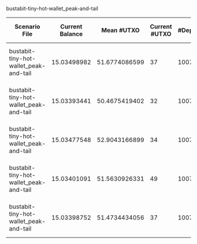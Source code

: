 bustabit-tiny-hot-wallet_peak-and-tail

| Scenario File | Current Balance | Mean #UTXO | Current #UTXO | #Deposits | #Inputs Spent | #Withdraws | #Uneconomical outputs spent | #Change Created | #Changeless | Min Change Value | Max Change Value | Mean Change Value | Std. Dev. of Change Value | Total Fees | Mean Fees per Withdraw | Cost to Empty (10 sat/vB) | Total Cost | Min Input Size | Max Input Size | Mean Input Size | Std. Dev. of Input Size | Usage |
|---|---|---|---|---|---|---|---|---|---|---|---|---|---|---|---|---|---|---|---|---|---|---|
| bustabit-tiny-hot-wallet_peak-and-tail | 15.03498982 | 51.6774086599 | 37 | 10076 | 14120 | 5005 | 5 | 4081 | bnb: **901** ; knapsack: **23** ; Total: **924** | 0.00000332 | 9.99489307 | 0.318872852855 | 0.921637181102 | 0.10002705 | 0.0000199854245754 | 0.000251600000 | 0.100278650000 | 1 | 46 | 2.82117882118 | 3.46095484545 | knapsack: **2258** ; srd: **1846** ; bnb: **901** |
| bustabit-tiny-hot-wallet_peak-and-tail | 15.03393441 | 50.4675419402 | 32 | 10076 | 14156 | 5005 | 5 | 4112 | bnb: **869** ; knapsack: **24** ; Total: **893** | 0.00000317 | 9.99028111 | 0.345381253281 | 1.01690923139 | 0.10108246 | 0.0000201962957043 | 0.000217600000 | 0.101300060000 | 1 | 55 | 2.82837162837 | 3.58993094118 | knapsack: **2329** ; srd: **1807** ; bnb: **869** |
| bustabit-tiny-hot-wallet_peak-and-tail | 15.03477548 | 52.9043166899 | 34 | 10076 | 14141 | 5005 | 5 | 4099 | bnb: **887** ; knapsack: **19** ; Total: **906** | 0.00000285 | 9.89975556 | 0.341191128983 | 0.980652601934 | 0.10024139 | 0.0000200282497502 | 0.000231200000 | 0.100472590000 | 1 | 65 | 2.82537462537 | 3.51840477302 | knapsack: **2283** ; srd: **1835** ; bnb: **887** |
| bustabit-tiny-hot-wallet_peak-and-tail | 15.03401091 | 51.5630926331 | 49 | 10076 | 14117 | 5005 | 5 | 4090 | bnb: **889** ; knapsack: **26** ; Total: **915** | 0.00000317 | 9.99954263 | 0.326531310599 | 0.958966476974 | 0.10100596 | 0.0000201810109890 | 0.000333200000 | 0.101339160000 | 1 | 58 | 2.82057942058 | 3.50393407768 | knapsack: **2338** ; srd: **1778** ; bnb: **889** |
| bustabit-tiny-hot-wallet_peak-and-tail | 15.03398752 | 51.4734434056 | 37 | 10076 | 14162 | 5005 | 5 | 4123 | bnb: **851** ; knapsack: **31** ; Total: **882** | 0.00000317 | 9.91820414 | 0.341806109219 | 0.979294682740 | 0.10102935 | 0.0000201856843157 | 0.000251600000 | 0.101280950000 | 1 | 54 | 2.82957042957 | 3.51500220809 | knapsack: **2297** ; srd: **1857** ; bnb: **851** |



